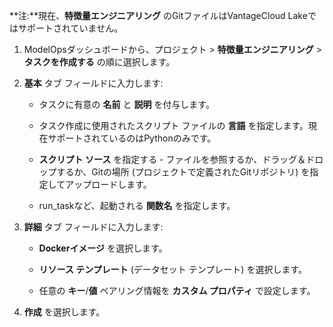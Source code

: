 **注:**現在、**特徴量エンジニアリング** のGitファイルはVantageCloud Lakeではサポートされていません。

1.  ModelOpsダッシュボードから、プロジェクト > **特徴量エンジニアリング** > **タスクを作成する** の順に選択します。


1.  **基本** タブ フィールドに入力します:

    -   タスクに有意の **名前** と **説明** を付与します。


    -   タスク作成に使用されたスクリプト ファイルの **言語** を指定します。現在サポートされているのはPythonのみです。


    -   **スクリプト ソース** を指定する - ファイルを参照するか、ドラッグ＆ドロップするか、Gitの場所 (プロジェクトで定義されたGitリポジトリ) を指定してアップロードします。


    -   run_taskなど、起動される **関数名** を指定します。


1.  **詳細** タブ フィールドに入力します:

    -   **Dockerイメージ** を選択します。


    -   **リソース テンプレート** (データセット テンプレート) を選択します。


    -   任意の **キー**/**値** ペアリング情報を **カスタム プロパティ** で設定します。


1.  **作成** を選択します。


